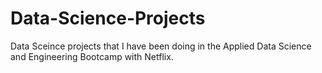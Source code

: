 # Data-Science-Projects

Data Sceince projects that I have been doing in the Applied Data Science and Engineering Bootcamp with Netflix.
